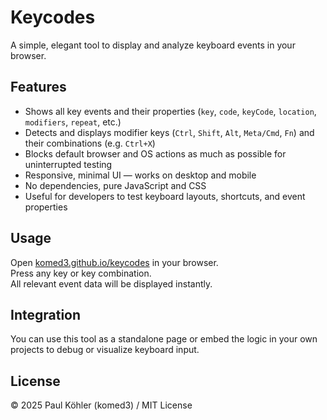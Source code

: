 # Keycodes

A simple, elegant tool to display and analyze keyboard events in your browser.

## Features

- Shows all key events and their properties (`key`, `code`, `keyCode`, `location`, `modifiers`, `repeat`, etc.)
- Detects and displays modifier keys (`Ctrl`, `Shift`, `Alt`, `Meta/Cmd`, `Fn`) and their combinations (e.g. `Ctrl+X`)
- Blocks default browser and OS actions as much as possible for uninterrupted testing
- Responsive, minimal UI — works on desktop and mobile
- No dependencies, pure JavaScript and CSS
- Useful for developers to test keyboard layouts, shortcuts, and event properties

## Usage

Open [komed3.github.io/keycodes](https://komed3.github.io/keycodes) in your browser.  
Press any key or key combination.  
All relevant event data will be displayed instantly.

## Integration

You can use this tool as a standalone page or embed the logic in your own projects to debug or visualize keyboard input.

## License

© 2025 Paul Köhler (komed3) / MIT License